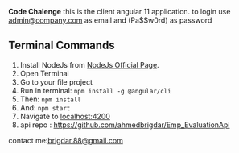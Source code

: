 **Code Chalenge**
this is the client angular 11 application.
to login use admin@company.com as email and (Pa$$w0rd) as password

## Terminal Commands

1. Install NodeJs from [NodeJs Official Page](https://nodejs.org/en).
2. Open Terminal
3. Go to your file project
4. Run in terminal: ```npm install -g @angular/cli```
5. Then: ```npm install```
6. And: ```npm start```
7. Navigate to [localhost:4200](localhost:4200)
8. api repo : https://github.com/ahmedbrigdar/Emp_EvaluationApi

contact me:brigdar.88@gmail.com



